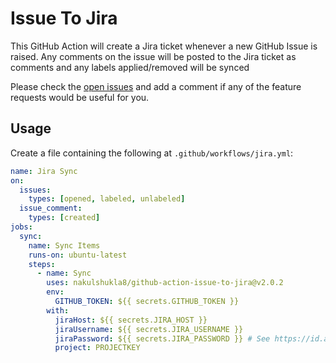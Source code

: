 # Issue To Jira

This GitHub Action will create a Jira ticket whenever a new GitHub Issue is raised. Any comments on the issue will be posted to the Jira ticket as comments and any labels applied/removed will be synced

Please check the [open issues](https://github.com/mheap/github-action-issue-to-jira/issues?q=is%3Aissue+is%3Aopen+sort%3Aupdated-desc) and add a comment if any of the feature requests would be useful for you.

## Usage

Create a file containing the following at `.github/workflows/jira.yml`:

```yaml
name: Jira Sync
on:
  issues:
    types: [opened, labeled, unlabeled]
  issue_comment:
    types: [created]
jobs:
  sync:
    name: Sync Items
    runs-on: ubuntu-latest
    steps:
      - name: Sync
        uses: nakulshukla8/github-action-issue-to-jira@v2.0.2
        env:
          GITHUB_TOKEN: ${{ secrets.GITHUB_TOKEN }}
        with:
          jiraHost: ${{ secrets.JIRA_HOST }}
          jiraUsername: ${{ secrets.JIRA_USERNAME }}
          jiraPassword: ${{ secrets.JIRA_PASSWORD }} # See https://id.atlassian.com/manage/api-tokens
          project: PROJECTKEY
```
